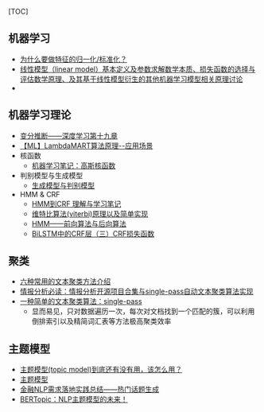 [TOC]




## 机器学习
- [为什么要做特征的归一化/标准化？](https://mp.weixin.qq.com/s/vn3Rx38zCgFj-YGCTuvekA)
- [线性模型（linear model）基本定义及参数求解数学本质、损失函数的选择与评估数学原理、及其基于线性模型衍生的其他机器学习模型相关原理讨论](https://www.cnblogs.com/LittleHann/p/10498579.html#_label5)
- 

## 机器学习理论
- [变分推断——深度学习第十九章](https://zhuanlan.zhihu.com/p/49401976)
- [【ML】LambdaMART算法原理--应用场景](https://blog.csdn.net/pearl8899/article/details/105597423)
- 核函数
  - [机器学习笔记：高斯核函数](https://blog.csdn.net/bjchenxu/article/details/107478708)
- 判别模型与生成模型
  - [生成模型与判别模型](https://blog.csdn.net/zouxy09/article/details/8195017)
- HMM & CRF
  - [HMM到CRF 理解与学习笔记](https://cloud.tencent.com/developer/article/1821299)
  - [维特比算法(viterbi)原理以及简单实现](https://zhuanlan.zhihu.com/p/161436964)
  - [HMM——前向算法与后向算法](https://blog.csdn.net/zb1165048017/article/details/48577891)
  - [BiLSTM中的CRF层（三）CRF损失函数](https://blog.csdn.net/u013963380/article/details/108696552)

## 聚类
- [六种常用的文本聚类方法介绍](https://zhuanlan.zhihu.com/p/141704985)
- [情报分析必读：情报分析开源项目合集与single-pass自动文本聚类算法实现](https://mp.weixin.qq.com/s/HLmvonxnqZvZH08x3WM94g)
- [一种简单的文本聚类算法：single-pass](https://zhuanlan.zhihu.com/p/91007237)
  - 显而易见，只对数据遍历一次，每次对文档找到一个匹配的簇，可以利用倒排索引以及精简词汇表等方法极高聚类效率

## 主题模型
- [主题模型(topic model)到底还有没有用，该怎么用？](https://www.zhihu.com/question/34801598/answer/765580727)
- [主题模型](https://blog.csdn.net/jiayalu/article/details/100533184)
- [金融NLP需求落地实践总结——热门话题生成](https://zhuanlan.zhihu.com/p/268564361)
- [BERTopic：NLP主题模型的未来！](https://mp.weixin.qq.com/s/DUiE71-qnYlQnYO_gL-YAA)